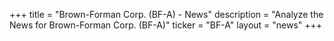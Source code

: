 +++
title = "Brown-Forman Corp. (BF-A) - News"
description = "Analyze the News for Brown-Forman Corp. (BF-A)"
ticker = "BF-A"
layout = "news"
+++

